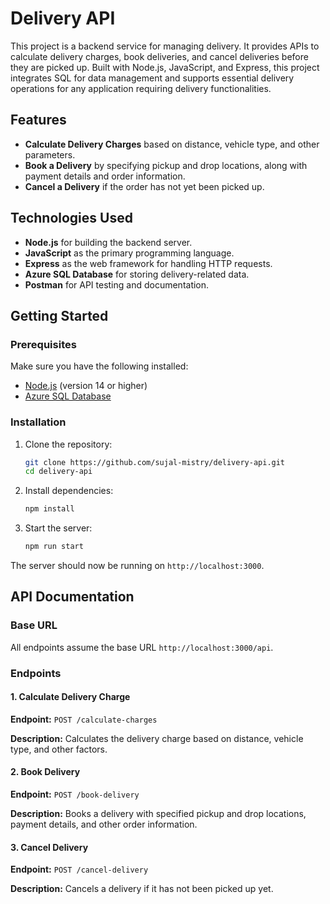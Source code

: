 # Delivery API

This project is a backend service for managing delivery.
It provides APIs to calculate delivery charges, book deliveries, and cancel deliveries before they are picked up.
Built with Node.js, JavaScript, and Express, this project integrates SQL for data management and supports essential delivery operations for any application requiring delivery functionalities.

## Features

- **Calculate Delivery Charges** based on distance, vehicle type, and other parameters.
- **Book a Delivery** by specifying pickup and drop locations, along with payment details and order information.
- **Cancel a Delivery** if the order has not yet been picked up.

## Technologies Used

- **Node.js** for building the backend server.
- **JavaScript** as the primary programming language.
- **Express** as the web framework for handling HTTP requests.
- **Azure SQL Database** for storing delivery-related data.
- **Postman** for API testing and documentation.

## Getting Started

### Prerequisites

Make sure you have the following installed:

- [Node.js](https://nodejs.org/) (version 14 or higher)
- [Azure SQL Database](https://azure.microsoft.com/en-us/services/sql-database/)

### Installation

1. Clone the repository:

   ```bash
   git clone https://github.com/sujal-mistry/delivery-api.git
   cd delivery-api
   ```

2. Install dependencies:

   ```bash
   npm install
   ```

3. Start the server:

   ```bash
   npm run start
   ```

The server should now be running on `http://localhost:3000`.

## API Documentation

### Base URL

All endpoints assume the base URL `http://localhost:3000/api`.

### Endpoints

#### 1. Calculate Delivery Charge

**Endpoint:** `POST /calculate-charges`

**Description:** Calculates the delivery charge based on distance, vehicle type, and other factors.

#### 2. Book Delivery

**Endpoint:** `POST /book-delivery`

**Description:** Books a delivery with specified pickup and drop locations, payment details, and other order information.

#### 3. Cancel Delivery

**Endpoint:** `POST /cancel-delivery`

**Description:** Cancels a delivery if it has not been picked up yet.
